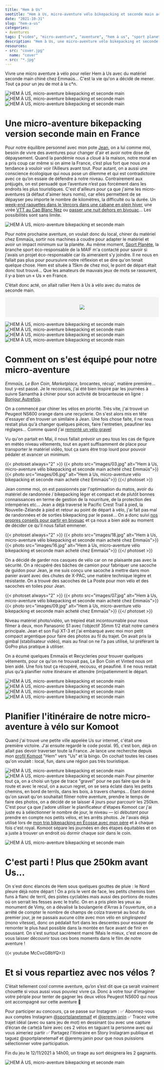 ```yaml
---
title: "Hem à Us"
seotitle: "Hem à Us, micro-aventure vélo bikepacking et seconde main acheté chez Emmaüs"
date: "2021-10-31"
slug: "hem-a-us"
categories:
- Aventures
tags: ["video", "micro-aventure", "aventure", "hem à us", "sport planete", "mais", "france", "vélo", "bikepacking", "Peugeot", "ns600", "ns550"]
description: "Hem à Us, une micro-aventure vélo bikepacking et seconde main de 250km avec du matériel acheté chez Emmaüs"
resources:
- src: "cover.jpg"
  name: "cover"
- src: "*.jpg"
---
```

Vivre une micro aventure à vélo pour relier Hem à Us avec du matériel seconde main chiné chez Emmaüs... C'est la vie qu'on a décidé de mener. Tout ça pour un jeu de mot à la c*n.

![HEM À US, micro-aventure bikepacking et seconde main](images/08.jpg)
![HEM À US, micro-aventure bikepacking et seconde main](images/11.jpg)
![HEM À US, micro-aventure bikepacking et seconde main](images/22.jpg)

# Une micro-aventure bikepacking version seconde main en France

Pour notre équilibre personnel avec mon pote [Jean](https://instagram.com/jean_hac), on a lui comme moi, besoin de vivre des aventures pour changer d'air et avoir notre dose de dépaysement.  Quand la pandémie nous a cloué à la maison, notre moral en a pris coup car même si on aime la France, c’est plus fort que nous on a tendance à vouloir voir l’Ailleurs avant tout. Pour autant, on a aussi une conscience écologique qui nous pose un dilemme et qui est contradictoire avec ce qu’on essaie de défendre à notre niveau. Contrairement aux préjugés, on est persuadé que l’aventure n’est pas forcément dans les endroits les plus touristiques. C'est d'ailleurs pour ça que j'aime les micro-aventures (à défaut d'aimer leurs noms), car elles permettent de se dépayser peu importe le nombre de kilomètres, la difficulté ou la durée. Un [week-end raquettes dans le Vercors dans une cabane en plein hiver](https://jeremyjanin.com/microaventure-raquettes-et-nuit-en-cabane-dans-le-vercors/), une virée [VTT au Cap Blanc Nez](https://jeremyjanin.com/aller-faire-un-tour-au-cap-blanc-nez-en-vtt-et-gravel/) ou [passer une nuit dehors en bivouac](https://jeremyjanin.com/les-bivouacs/)... Les possibilités sont sans limite.

![HEM À US, micro-aventure bikepacking et seconde main](images/14.jpg)

Pour notre prochaine aventure, on voulait donc du local, chiner du matériel chez Emmaüs, sortir nos machines à coudre pour adapter le matériel et avoir un impact minimum sur la planète.
Au même moment, [Sport Planète](https://instagram.com/sportplanetemaif), la branche sport éco-responsable de la MAIF m'a contacté pour savoir si j'avais un projet éco-responsable car ils aimeraient s'y joindre. Il ne nous en fallait pas plus pour poursuivre notre réflexion et se dire qu'on tenait quelque chose. Hem est située à 15km de chez moi, le point de départ était donc tout trouvé… Que les amateurs de mauvais jeux de mots se rassurent, il y-a bien un « Us » en France.

C’était donc acté, on allait rallier Hem à Us à vélo avec du matos de seconde main.

<div style="max-width: 57rem!important; background-color: #F3F3F3;border:1px solid #F3F3F3;padding:24px;text-align:center;"><a href="https://entreprise.maif.fr/engagements/environnement/promouvoir-sport-ecoresponsable" target="_blank" style="border-bottom: none;"><img src="sportplanete.png" ></a></div>

![HEM À US, micro-aventure bikepacking et seconde main](images/12.jpg)
![HEM À US, micro-aventure bikepacking et seconde main](images/17.jpg)
![HEM À US, micro-aventure bikepacking et seconde main](images/23.jpg)
![HEM À US, micro-aventure bikepacking et seconde main](images/05.jpg)

# Comment on s'est équipé pour notre micro-aventure

_Emmaüs_, _Le Bon Coin_, _Marketplace_, brocantes, récup', matière première... tout y-est passé. Je le reconnais, j'ai été bien inspiré par les journées à suivre Samantha à chiner pour son activité de brocanteuse en ligne : [Bonjour Autrefois](https://instagram.com/bonjourautrefois).

On a commencé par chiner les vélos en priorité. Très vite, j'ai trouvé un Peugeot NS600 orange dans une recyclerie. On s'est alors mis en tête d'essayer d'en trouver un similaire à Jean. Une fois chose faite, il ne nous restait plus qu'à changer quelques pièces, faire l'entretien, peaufiner les réglages... Comme quand j'ai [remonté un vélo gravel](https://jeremyjanin.com/remonter-un-velo-gravel-de-mes-propres-mains/)

Vu qu'on partait en Mai, il nous fallait prévoir un peu tous les cas de figure en météo niveau vêtements, tout en ayant suffisamment de place pour transporter le matériel vidéo, tout ça sans être trop lourd pour pouvoir pédaler et avancer un minimum.

{{< photoset always="2" >}} {{< photo src="images/03.jpg" alt="Hem à Us, micro-aventure vélo bikepacking et seconde main acheté chez Emmaüs">}} {{< photo src="images/06.jpg" alt="Hem à Us, micro-aventure vélo bikepacking et seconde main acheté chez Emmaüs">}} {{</ photoset >}}

Jean comme moi, on est passionnés par l'optimisation du matos, avoir du matériel de randonnée / bikepacking léger et compact et de plutôt bonnes connaissances en terme de gestion de la nourriture, de la protection des intempéries etc... Jean a déjà traversé le Pacific Crest Trail à pied, la Nouvelle-Zélande à pied et retour au point de départ à vélo, j'ai fait pas mal de randonnées et de sorties bikepacking par le passé... On a donc suivi [nos propres conseils pour partir en bivouac](https://jeremyjanin.com/conseils-preparer-partir-en-randonnee-bivouac/) et ça nous a bien aidé au moment de décider ce qu'il nous fallait emmener.

{{< photoset always="2" >}} {{< photo src="images/18.jpg" alt="Hem à Us, micro-aventure vélo bikepacking et seconde main acheté chez Emmaüs">}} {{< photo src="images/16.jpg" alt="Hem à Us, micro-aventure vélo bikepacking et seconde main acheté chez Emmaüs">}} {{</ photoset >}}

On a décidé de garder nos casques de vélo car on ne plaisante pas avec la sécurité. On a récupéré des bâches de camion pour fabriquer une sacoche de guidon pour Jean, je me suis conçu une sacoche à mettre dans mon panier avant avec des chutes de X-PAC, une matière technique légère et résistante. On a trouvé des sacoches de La Poste pour mon vélo et des sacoches en toiles pour Jean.

{{< photoset always="2" >}} {{< photo src="images/07.jpg" alt="Hem à Us, micro-aventure vélo bikepacking et seconde main acheté chez Emmaüs">}} {{< photo src="images/09.jpg" alt="Hem à Us, micro-aventure vélo bikepacking et seconde main acheté chez Emmaüs">}} {{</ photoset >}}

Niveau matériel photo/vidéo, un trépied était incontournable pour nous filmer à deux, mon Panasonic S1 avec l'objectif 35mm f/2 était notre caméra principale. Jean et son Fuji XT-3 et j'ai embarqué avec moi mon petit compact argentique pour faire des photos au fil du trajet. On avait pris la gimbal (stabilisateur vidéo), mais au final on ne l'a pas utilisé, lui préférant la GoPro plus pratique à utiliser.

On a écumé quelques Emmaüs et Recycleries pour trouver quelques vêtements, pour ce qu'on ne trouvait pas, Le Bon Coin et Vinted nous ont bien aidé. Une fois tout ça récupéré, recousu, et peaufiné. Il ne nous restait plus qu'à planifier notre itinéraire et attendre (im)patiemment le départ.


![HEM À US, micro-aventure bikepacking et seconde main](images/04.jpg)
![HEM À US, micro-aventure bikepacking et seconde main](images/01.jpg)
![HEM À US, micro-aventure bikepacking et seconde main](images/15.jpg)
![HEM À US, micro-aventure bikepacking et seconde main](images/20.jpg)


# Planifier l'itinéraire de notre micro-aventure à vélo sur Komoot

Quand j'ai trouvé une petite ville appelée Us sur internet, c'était une première victoire. J'ai ensuite regardé le code postal. 95, c'est bon, déjà on allait pas devoir traverser toute la France. Je lance une recherche depuis mon [profil Komoot](https://www.komoot.fr/user/739261110267?ref=wud) "Hem" vers "Us" et là bingo. On cochait toutes les cases qu'on voulait : local, fun, dans une région pas très touristique.

![HEM À US, micro-aventure bikepacking et seconde main](images/komoot01.png)
![HEM À US, micro-aventure bikepacking et seconde main](images/komoot02.png)
Pour pimenter tout ça, on a choisi un type de trace "gravel" pour ne pas faire que de la route et avec le recul, on a aucun regret, on se sera éclaté dans les petits chemins, en bord de terrils, dans les bois, à travers champs... Étant donné qu'on savait qu'on souhaitait filmer notre aventure, prendre le temps de faire des photos, on a décidé de se laisser 4 jours pour parcourir les 250km. C'est pour ça que j'adore utiliser le planificateur d'étapes Komoot car j'ai juste eu à sélectionner le nombre de jour, le niveau — ici _débutant_ pour prendre en compte nos petits vélos, et les arrêts photos. Je l'avais déjà utilisé lors de [mon trip bikepacking en Écosse avec mon père](https://jeremyjanin.com/bikepacking-fatbike-en-ecosse-avec-mon-pere/) et à chaque fois c'est royal. Komoot sépare les journées en des étapes équitables et on a juste à trouver un endroit où dormir chaque soir dans le coin.

![HEM À US, micro-aventure bikepacking et seconde main](images/13.jpg)

# C'est parti ! Plus que 250km avant Us...

On s'est donc élancés de Hem sous quelques gouttes de pluie : le Nord pleure déjà notre départ ! On a pris le vent de face, les petits chemins bien funs à flanc de terril, des pistes cyclables mais aussi des portions de routes où on serrait les fesses avec le trafic. On en a pris plein les yeux au monument de Vimy, on a dévalisé la boulangerie d'Arras à l'ouverture, on a arrêté de compter le nombre de champs de colza traversé au bout du premier jour, je ne passais aucune côte avec mon vélo en _singlespeed_ (mono vitesse), donc on pédalait fort dans les descentes pour essayer de remonter le plus haut possible dans la montée en face avant de finir en poussant. On s'est surtout sacrément marré !Mais le mieux, c'est encore de vous laisser découvrir tous ces bons moments dans le film de notre aventure !

<div>
{{< youtube McCvcG8bYQ>}}
</div>

# Et si vous repartiez avec nos vélos ?

C’était tellement cool comme aventure, qu’on s’est dit que ça serait vraiment chouette si vous aussi vous pouviez vivre ça. Donc à votre tour d’imaginer votre périple pour tenter de gagner les deux vélos Peugeot NS600 qui nous ont accompagné sur cette aventure 🔧

Pour participer au concours, ça se passe sur Instagram :
✅ Abonnez-vous aux comptes Instagram [@sportplanetemaif](https://instagram.com/sportplanetemaif) et [@jeremy.janin](https://instagram.com/jeremy.janin)
✅ Tracez votre trajet idéal (avec ou sans jeu de mot) en dessinant (ou avec une capture d’écran de carte)à faire avec ces 2 vélos en taguant la personne avec qui vous aimeriez partir
✅ Partagez l’itinéraire en Story Instagram publique et taguez @sportplanetemaif et @jeremy.janin pour que nous puissions sélectionner votre participation.

Fin du jeu le 12/11/2021 à 14h00, un tirage au sort désignera les 2 gagnants.

![HEM À US, micro-aventure bikepacking et seconde main](images/21.jpg)
